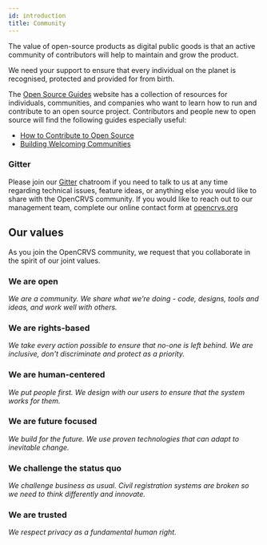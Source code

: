 ```yaml
---
id: introduction
title: Community
---
```


The value of open-source products as digital public goods is that an active community of contributors will help to maintain and grow the product.

We need your support to ensure that every individual on the planet is recognised, protected and provided for from birth.

The [Open Source Guides](https://opensource.guide/) website has a collection of resources for individuals, communities, and companies who want to learn how to run and contribute to an open source project. Contributors and people new to open source will find the following guides especially useful:

- [How to Contribute to Open Source](https://opensource.guide/how-to-contribute/)
- [Building Welcoming Communities](https://opensource.guide/building-community/)

### Gitter

Please join our [Gitter](https://gitter.im/opencrvs/community) chatroom if you need to talk to us at any time regarding technical issues, feature ideas, or anything else you would like to share with the OpenCRVS community. If you would like to reach out to our management team, complete our online contact form at [opencrvs.org](https://www.opencrvs.org/)

## Our values

As you join the OpenCRVS community, we request that you collaborate in the spirit of our joint values.

### We are open

_We are a community. We share what we’re doing - code, designs, tools and ideas,_ _and work well with others._

### We are rights-based

_We take every action possible to ensure that no-one is left behind. We are inclusive, don't discriminate and protect as a priority._

### We are human-centered

_We put people first._ _We design with our users to ensure that the system works for them._

### We are future focused

_We build for the future. We use proven technologies that can adapt to inevitable change._

### We challenge the status quo

_We challenge business as usual. Civil registration systems are broken so we need to think differently and innovate._

### We are trusted

_We respect privacy as a fundamental human right._
